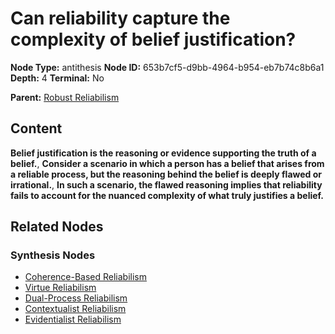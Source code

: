 # Can reliability capture the complexity of belief justification?

**Node Type:** antithesis
**Node ID:** 653b7cf5-d9bb-4964-b954-eb7b74c8b6a1
**Depth:** 4
**Terminal:** No

**Parent:** [Robust Reliabilism](robust-reliabilism-synthesis-0b7e4795-4444-40f7-bc9f-df17f3f3f52b.md)

## Content

**Belief justification is the reasoning or evidence supporting the truth of a belief.**, **Consider a scenario in which a person has a belief that arises from a reliable process, but the reasoning behind the belief is deeply flawed or irrational.**, **In such a scenario, the flawed reasoning implies that reliability fails to account for the nuanced complexity of what truly justifies a belief.**

## Related Nodes

### Synthesis Nodes

- [Coherence-Based Reliabilism](coherence-based-reliabilism-synthesis-051d9f28-68f4-4aa6-9536-b0edfb3bdefd.md)
- [Virtue Reliabilism](virtue-reliabilism-synthesis-9012325f-d833-4e33-bfb9-2f83f4b347e2.md)
- [Dual-Process Reliabilism](dual-process-reliabilism-synthesis-912df942-04ac-491a-aa34-2e993d4258b8.md)
- [Contextualist Reliabilism](contextualist-reliabilism-synthesis-57476656-e57d-4e98-8f64-864b58f969db.md)
- [Evidentialist Reliabilism](evidentialist-reliabilism-synthesis-3906107f-af57-487a-acd5-266438cdb39e.md)

